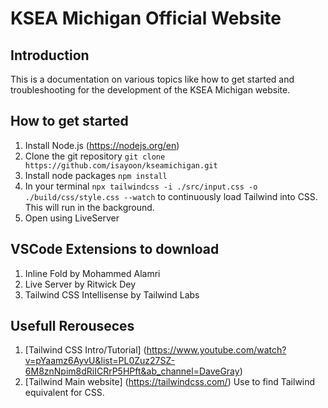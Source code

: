 # KSEA Michigan Official Website

## Introduction
This is a documentation on various topics like how to get started and troubleshooting for the development of the KSEA Michigan website.

## How to get started
1. Install Node.js (https://nodejs.org/en)
2. Clone the git repository `git clone https://github.com/isayoon/kseamichigan.git`
3. Install node packages `npm install`
4. In your terminal `npx tailwindcss -i ./src/input.css -o ./build/css/style.css --watch` to continuously load Tailwind into CSS. This will run in the background.
5. Open using LiveServer

## VSCode Extensions to download
1. Inline Fold by Mohammed Alamri
2. Live Server by Ritwick Dey
3. Tailwind CSS Intellisense by Tailwind Labs

## Usefull Rerouseces
1. [Tailwind CSS Intro/Tutorial] (https://www.youtube.com/watch?v=pYaamz6AyvU&list=PL0Zuz27SZ-6M8znNpim8dRiICRrP5HPft&ab_channel=DaveGray)
2. [Tailwind Main website] (https://tailwindcss.com/) Use to find Tailwind equivalent for CSS.

